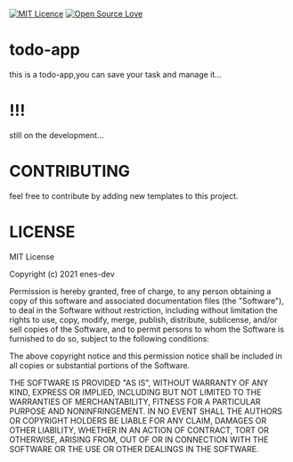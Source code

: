    [![MIT Licence](https://badges.frapsoft.com/os/mit/mit.png?v=103)](https://opensource.org/licenses/mit-license.php)      [![Open Source Love](https://badges.frapsoft.com/os/v1/open-source.png?v=103)](https://github.com/ellerbrock/open-source-badges/)

# todo-app
this is a todo-app,you can save your task and manage  it...

# !!!
still on the development...

# CONTRIBUTING

 feel free to contribute by adding new templates to this project.

# LICENSE

MIT License

Copyright (c) 2021 enes-dev

Permission is hereby granted, free of charge, to any person obtaining a copy
of this software and associated documentation files (the "Software"), to deal
in the Software without restriction, including without limitation the rights
to use, copy, modify, merge, publish, distribute, sublicense, and/or sell
copies of the Software, and to permit persons to whom the Software is
furnished to do so, subject to the following conditions:

The above copyright notice and this permission notice shall be included in all
copies or substantial portions of the Software.

THE SOFTWARE IS PROVIDED "AS IS", WITHOUT WARRANTY OF ANY KIND, EXPRESS OR
IMPLIED, INCLUDING BUT NOT LIMITED TO THE WARRANTIES OF MERCHANTABILITY,
FITNESS FOR A PARTICULAR PURPOSE AND NONINFRINGEMENT. IN NO EVENT SHALL THE
AUTHORS OR COPYRIGHT HOLDERS BE LIABLE FOR ANY CLAIM, DAMAGES OR OTHER
LIABILITY, WHETHER IN AN ACTION OF CONTRACT, TORT OR OTHERWISE, ARISING FROM,
OUT OF OR IN CONNECTION WITH THE SOFTWARE OR THE USE OR OTHER DEALINGS IN THE
SOFTWARE.
